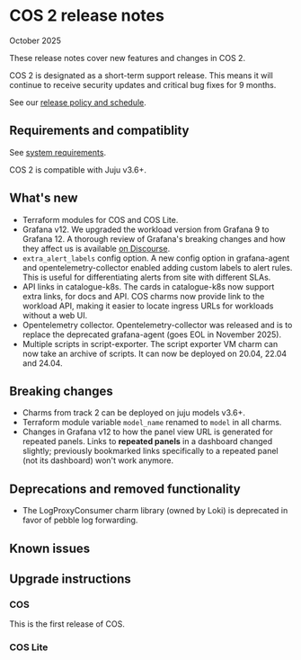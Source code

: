# COS 2 release notes
October 2025

These release notes cover new features and changes in COS 2.

COS 2 is designated as a short-term support release. This means it will continue to receive security updates and critical bug fixes for 9 months.

See our [release policy and schedule](release-policy.md).

## Requirements and compatiblity
See [system requirements](system-requirements.md).

COS 2 is compatible with Juju v3.6+.

## What's new

- Terraform modules for COS and COS Lite.
- Grafana v12. We upgraded the workload version from Grafana 9 to Grafana 12. A thorough review of Grafana's breaking changes and how they affect us is available [on Discourse](https://discourse.charmhub.io/t/cos-will-start-using-grafana-12-what-changed/18868).
- `extra_alert_labels` config option. A new config option in grafana-agent and opentelemetry-collector enabled adding custom labels to alert rules. This is useful for differentiating alerts from site with different SLAs.
- API links in catalogue-k8s. The cards in catalogue-k8s now support extra links, for docs and API. COS charms now provide link to the workload API, making it easier to locate ingress URLs
for workloads without a web UI.
- Opentelemetry collector. Opentelemetry-collector was released and is to replace the deprecated grafana-agent (goes EOL in November 2025).
- Multiple scripts in script-exporter. The script exporter VM charm can now take an archive of scripts. It can now be deployed on 20.04, 22.04 and 24.04.

## Breaking changes
- Charms from track 2 can be deployed on juju models v3.6+.
- Terraform module variable `model_name` renamed to `model` in all charms.
- Changes in Grafana v12 to how the panel view URL is generated for repeated panels. Links to **repeated panels** in a dashboard changed slightly; previously bookmarked links specifically to a repeated panel (not its dashboard) won't work anymore.

## Deprecations and removed functionality
- The LogProxyConsumer charm library (owned by Loki) is deprecated in favor of pebble log forwarding.

## Known issues


## Upgrade instructions

### COS

This is the first release of COS.

### COS Lite

